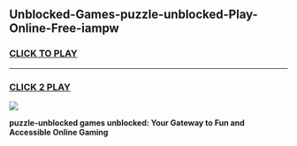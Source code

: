 
## Unblocked-Games-puzzle-unblocked-Play-Online-Free-iampw
<h3>
<a href="https://premium76.site?title=puzzle-unblocked&ref=26A">CLICK TO PLAY</a></h3>
<hr>

<h3>
<a href="https://premium76.site?title=puzzle-unblocked&ref=26A">CLICK 2 PLAY</a>
  
</h3>

<a href="https://premium76.site?title=puzzle-unblocked&ref=26A"><img src="https://clearcache.store/games.png"></a>


**puzzle-unblocked games unblocked: Your Gateway to Fun and Accessible Online Gaming**
